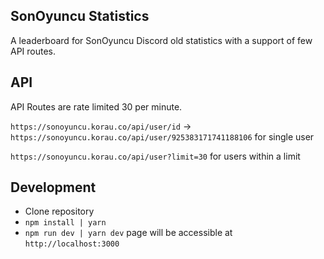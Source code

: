 ## SonOyuncu Statistics

A leaderboard for SonOyuncu Discord old statistics with a support of few API routes.


## API

API Routes are rate limited 30 per minute.

`https://sonoyuncu.korau.co/api/user/id` -> `https://sonoyuncu.korau.co/api/user/925383171741188106` for single user

`https://sonoyuncu.korau.co/api/user?limit=30` for users within a limit

## Development

* Clone repository
* `npm install | yarn`
* `npm run dev | yarn dev`
page will be accessible at `http://localhost:3000`
